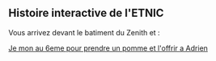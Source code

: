 ## Histoire interactive de l'ETNIC


Vous arrivez devant le batiment du Zenith et :


[Je mon au 6eme pour prendre un pomme et l'offrir a Adrien ](adrien.md)

